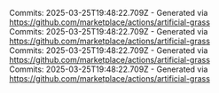 Commits: 2025-03-25T19:48:22.709Z - Generated via https://github.com/marketplace/actions/artificial-grass
<br>
Commits: 2025-03-25T19:48:22.709Z - Generated via https://github.com/marketplace/actions/artificial-grass
<br>
Commits: 2025-03-25T19:48:22.709Z - Generated via https://github.com/marketplace/actions/artificial-grass
<br>
Commits: 2025-03-25T19:48:22.709Z - Generated via https://github.com/marketplace/actions/artificial-grass
<br>
